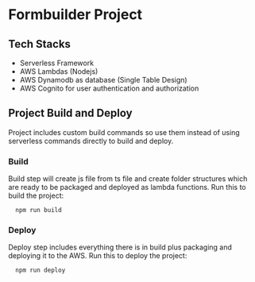 # Formbuilder Project

## Tech Stacks

- Serverless Framework
- AWS Lambdas (Nodejs)
- AWS Dynamodb as database (Single Table Design)
- AWS Cognito for user authentication and authorization

## Project Build and Deploy

Project includes custom build commands so use them instead of using serverless commands directly to build and deploy.

### Build

Build step will create js file from ts file and create folder structures which are ready to be packaged and deployed as lambda functions. Run this to build the project:

```
  npm run build
```

### Deploy

Deploy step includes everything there is in build plus packaging and deploying it to the AWS. Run this to deploy the project:

```
  npm run deploy
```
